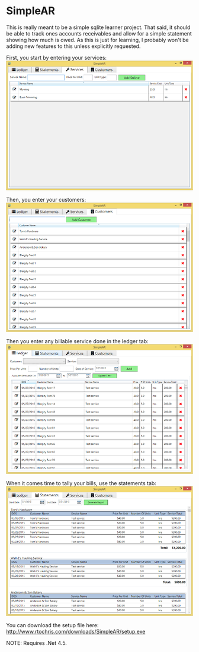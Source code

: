 # SimpleAR

This is really meant to be a simple sqlite learner project.  That said, it should be able to track ones accounts receivables and allow for a simple statement showing how much is owed.  As this is just for learning, I probably won't be adding new features to this unless explicitly requested.

First, you start by entering your services:
![Alt text](https://github.com/ti83/SimpleAR/blob/develop/documentation/services.png "Service Tab")

Then, you enter your customers:
![Alt text](https://github.com/ti83/SimpleAR/blob/develop/documentation/customers.png "Customer Tab")

Then you enter any billable service done in the ledger tab:
![Alt text](https://github.com/ti83/SimpleAR/blob/develop/documentation/ledger.png "Ledger Tab")

When it comes time to tally your bills, use the statements tab:
![Alt text](https://github.com/ti83/SimpleAR/blob/develop/documentation/statements.png "Statements Tab")

You can download the setup file here:
http://www.rtochris.com/downloads/SimpleAR/setup.exe 

NOTE: Requires .Net 4.5.

